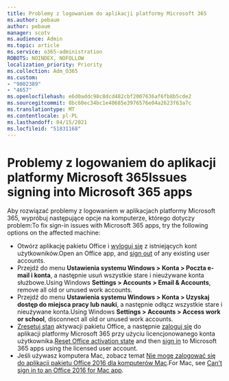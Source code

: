 ```yaml
---
title: Problemy z logowaniem do aplikacji platformy Microsoft 365
ms.author: pebaum
author: pebaum
manager: scotv
ms.audience: Admin
ms.topic: article
ms.service: o365-administration
ROBOTS: NOINDEX, NOFOLLOW
localization_priority: Priority
ms.collection: Adm_O365
ms.custom:
- "9002389"
- "4657"
ms.openlocfilehash: e6d0addc98c8dcd482cbf2007636af6fb8b5cde2
ms.sourcegitcommit: 8bc60ec34bc1e40685e3976576e04a2623f63a7c
ms.translationtype: MT
ms.contentlocale: pl-PL
ms.lasthandoff: 04/15/2021
ms.locfileid: "51831168"
---
```

# <a name="issues-signing-into-microsoft-365-apps"></a><span data-ttu-id="12d0e-102">Problemy z logowaniem do aplikacji platformy Microsoft 365</span><span class="sxs-lookup"><span data-stu-id="12d0e-102">Issues signing into Microsoft 365 apps</span></span>

<span data-ttu-id="12d0e-103">Aby rozwiązać problemy z logowaniem w aplikacjach platformy Microsoft 365, wypróbuj następujące opcje na komputerze, którego dotyczy problem:</span><span class="sxs-lookup"><span data-stu-id="12d0e-103">To fix sign-in issues with Microsoft 365 apps, try the following options on the affected machine:</span></span>

- <span data-ttu-id="12d0e-104">Otwórz aplikację pakietu Office i [wyloguj się](https://go.microsoft.com/fwlink/?linkid=2114082) z istniejących kont użytkowników.</span><span class="sxs-lookup"><span data-stu-id="12d0e-104">Open an Office app, and [sign out](https://go.microsoft.com/fwlink/?linkid=2114082) of any existing user accounts.</span></span>
- <span data-ttu-id="12d0e-105">Przejdź do menu **Ustawienia systemu Windows > Konta > Poczta e-mail i konta**, a następnie usuń wszystkie stare i nieużywane konta służbowe.</span><span class="sxs-lookup"><span data-stu-id="12d0e-105">Using Windows **Settings > Accounts > Email & Accounts**, remove all old or unused work accounts.</span></span>
- <span data-ttu-id="12d0e-106">Przejdź do menu **Ustawienia systemu Windows > Konta > Uzyskaj dostęp do miejsca pracy lub nauki**, a następnie odłącz wszystkie stare i nieużywane konta.</span><span class="sxs-lookup"><span data-stu-id="12d0e-106">Using Windows **Settings > Accounts > Access work or school**, disconnect all old or unused work accounts.</span></span>
- <span data-ttu-id="12d0e-107">[Zresetuj stan](https://docs.microsoft.com/office365/troubleshoot/activation/reset-office-365-proplus-activation-state) aktywacji pakietu Office, a następnie [zaloguj się](https://support.office.com/article/sign-in-to-office-b9582171-fd1f-4284-9846-bdd72bb28426) do aplikacji platformy Microsoft 365 przy użyciu licencjonowanego konta użytkownika.</span><span class="sxs-lookup"><span data-stu-id="12d0e-107">[Reset Office activation state](https://docs.microsoft.com/office365/troubleshoot/activation/reset-office-365-proplus-activation-state) and then [sign in](https://support.office.com/article/sign-in-to-office-b9582171-fd1f-4284-9846-bdd72bb28426) to Microsoft 365 apps using the licensed user account.</span></span>
- <span data-ttu-id="12d0e-108">Jeśli używasz komputera Mac, zobacz temat [Nie mogę zalogować się do aplikacji pakietu Office 2016 dla komputerów Mac](https://docs.microsoft.com/office365/troubleshoot/authentication/sign-in-to-office-2016-for-mac-fail).</span><span class="sxs-lookup"><span data-stu-id="12d0e-108">For Mac, see [Can't sign in to an Office 2016 for Mac app](https://docs.microsoft.com/office365/troubleshoot/authentication/sign-in-to-office-2016-for-mac-fail).</span></span>
